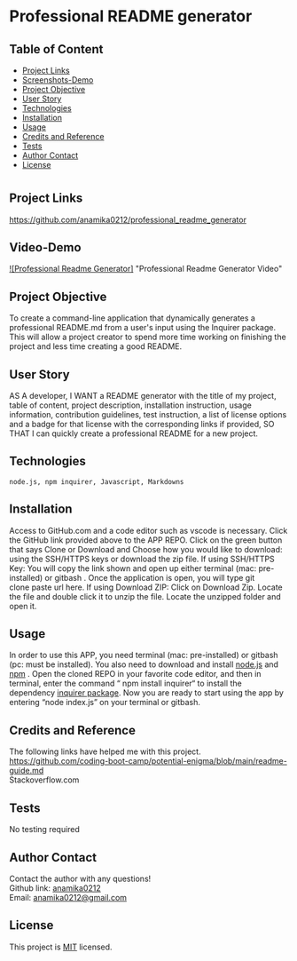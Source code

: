 # Professional README generator
## Table of Content
  * [ Project Links ](#Project-Links)
  * [ Screenshots-Demo ](#Screenshots-Demo)
  * [ Project Objective ](#Project-Objective)
  * [ User Story ](#User-Story)
  * [ Technologies ](#Technologies)
  * [ Installation ](#Installation)
  * [ Usage ](#Usage)
  * [ Credits and Reference ](#Credits-and-Reference)
  * [ Tests ](#Tests)
  * [ Author Contact ](#Author-Contact)
  * [ License ](#License)
  #

  ##  Project Links
  https://github.com/anamika0212/professional_readme_generator

  ## Video-Demo
  [![Professional Readme Generator]](demo/Professional_README_generator.mov) "Professional Readme Generator Video"

  
  ## Project Objective
  To create a command-line application that dynamically generates a professional README.md from a user's input using the Inquirer package.  This will allow a project creator to spend more time working on finishing the project and less time creating a good README.
  
  ## User Story
  AS A developer, I WANT a README generator with the title of my project, table of content, project description, installation instruction, usage information, contribution guidelines, test instruction, a list of license options and a badge for that license with the corresponding links if provided, SO THAT I can quickly create a professional README for a new project.

  ## Technologies 
  ```
  node.js, npm inquirer, Javascript, Markdowns
  ```
  
  ## Installation
  Access to GitHub.com and a code editor such as vscode is necessary. Click the GitHub link provided above to the APP REPO. Click on the green button that says Clone or Download and Choose how you would like to download: using the SSH/HTTPS keys or download the zip file. If using SSH/HTTPS Key: You will copy the link shown and open up either terminal (mac: pre-installed) or gitbash . Once the application is open, you will type git clone paste url here. If using Download ZIP: Click on Download Zip. Locate the file and double click it to unzip the file. Locate the unzipped folder and open it. 

  ## Usage 
  In order to use this APP, you need terminal (mac: pre-installed) or gitbash (pc: must be installed). You also need to download and install [node.js](https://nodejs.org/en/) and [npm](www.npmjs.com) . Open the cloned REPO in your favorite code editor, and then in terminal, enter the command “ npm install inquirer“  to install  the dependency [inquirer package](www.npmjs.com/package/inquirer).  Now you are ready to start using  the app by entering “node index.js” on your terminal or gitbash. 
  
  ## Credits and Reference
  The following links have helped me with this project. <br> https://github.com/coding-boot-camp/potential-enigma/blob/main/readme-guide.md<br> Stackoverflow.com <br>

  ## Tests
  No testing required

  ## Author Contact
  Contact the author with any questions!<br>
  Github link: [anamika0212](https://https://github.com/anamika0212)<br>
  Email: anamika0212@gmail.com

  ## License
  This project is [MIT](https://choosealicense.com/licenses/mit/) licensed.<br />


